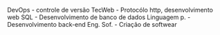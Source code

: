 DevOps - controle de versão
TecWeb - Protocólo http, desenvolvimento web 
SQL - Desenvolvimento de banco de dados
Linguagem p. - Desenvolvimento back-end
Eng. Sof. - Criação de softwear
